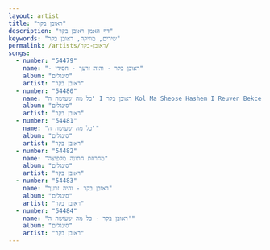 ```yaml
---
layout: artist
title: "ראובן בקר"
description: "דף האמן ראובן בקר"
keywords: "שירים, מוזיקה, ראובן בקר"
permalink: /artists/ראובן-בקר/
songs:
  - number: "54479"
    name: "- ראובן בקר - והיה זרעך - חסידי"
    album: "סינגלים"
    artist: "ראובן בקר"
  - number: "54480"
    name: "כל מה שעושה ה' I ראובן בקר Kol Ma Sheose Hashem I Reuven Bekcer"
    album: "סינגלים"
    artist: "ראובן בקר"
  - number: "54481"
    name: "כל מה שעושה ה'"
    album: "סינגלים"
    artist: "ראובן בקר"
  - number: "54482"
    name: "מחרוזת חתונה מקפיצה"
    album: "סינגלים"
    artist: "ראובן בקר"
  - number: "54483"
    name: "ראובן בקר - והיה זרעך"
    album: "סינגלים"
    artist: "ראובן בקר"
  - number: "54484"
    name: "ראובן בקר - כל מה שעושה ה'"
    album: "סינגלים"
    artist: "ראובן בקר"
---
```

